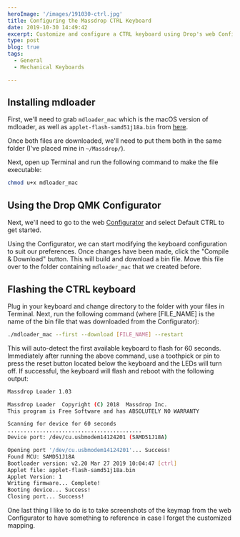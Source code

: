 ```yaml
---
heroImage: '/images/191030-ctrl.jpg'
title: Configuring the Massdrop CTRL Keyboard
date: 2019-10-30 14:49:42
excerpt: Customize and configure a CTRL keyboard using Drop's web Configurator
type: post
blog: true
tags:
  - General
  - Mechanical Keyboards

---
```


## Installing mdloader

First, we'll need to grab `mdloader_mac` which is the macOS version of mdloader, as well as `applet-flash-samd51j18a.bin` from [here](https://github.com/Massdrop/mdloader/releases/tag/1.0.3).

Once both files are downloaded, we'll need to put them both in the same folder (I've placed mine in `~/Massdrop/`).

Next, open up Terminal and run the following command to make the file executable:

``` bash
chmod u+x mdloader_mac
```

## Using the Drop QMK Configurator

Next, we'll need to go to the web [Configurator](https://drop.com/mechanical-keyboards/configurator/preset/ctrl--default) and select Default CTRL to get started.


<zoom-image
  class="zoom"
  src="/images/191030-configurator.jpg"
  alt="Configurator Screenshot"
  title="Configurator Screenshot"
/>

Using the Configurator, we can start modifying the keyboard configuration to suit our preferences. Once changes have been made, click the "Compile & Download" button. This will build and download a bin file. Move this file over to the folder containing `mdloader_mac` that we created before.

<zoom-image
  class="zoom"
  src="/images/191030-configurator2.jpg"
  alt="Configurator Screenshot"
  title="Configurator Screenshot"
/>

## Flashing the CTRL keyboard

Plug in your keyboard and change directory to the folder with your files in Terminal. Next, run the following command (where [FILE_NAME] is the name of the bin file that was downloaded from the Configurator):

```bash
./mdloader_mac --first --download [FILE_NAME] --restart 
```

This will auto-detect the first available keyboard to flash for 60 seconds. Immediately after running the above command, use a toothpick or pin to press the reset button located below the keyboard and the LEDs will turn off. If successful, the keyboard will flash and reboot with the following output:

```bash
Massdrop Loader 1.03

Massdrop Loader  Copyright (C) 2018  Massdrop Inc.
This program is Free Software and has ABSOLUTELY NO WARRANTY

Scanning for device for 60 seconds
..........................................
Device port: /dev/cu.usbmodem14124201 (SAMD51J18A)

Opening port '/dev/cu.usbmodem14124201'... Success!
Found MCU: SAMD51J18A
Bootloader version: v2.20 Mar 27 2019 10:04:47 [ctrl]
Applet file: applet-flash-samd51j18a.bin
Applet Version: 1
Writing firmware... Complete!
Booting device... Success!
Closing port... Success!
```

One last thing I like to do is to take screenshots of the keymap from the web Configurator to have something to reference in case I forget the customized mapping.